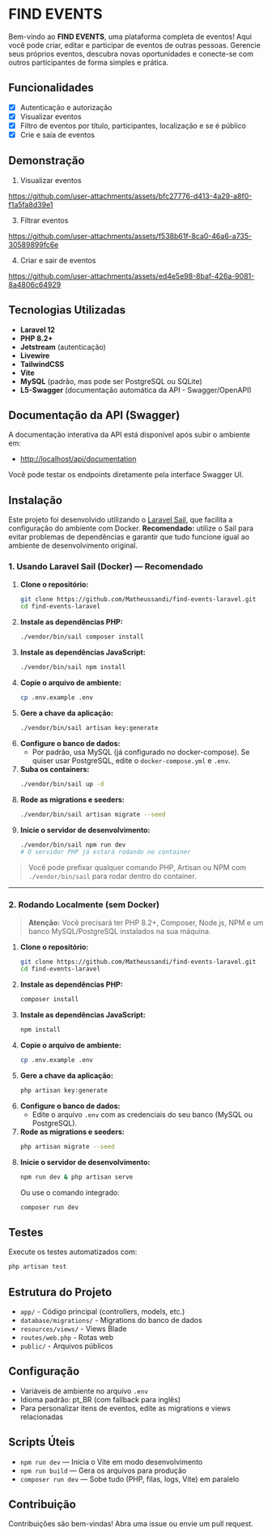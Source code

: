 # FIND EVENTS

Bem-vindo ao **FIND EVENTS**, uma plataforma completa de eventos! Aqui você pode criar, editar e participar de eventos de outras pessoas. Gerencie seus próprios eventos, descubra novas oportunidades e conecte-se com outros participantes de forma simples e prática.

## Funcionalidades
- [x] Autenticação e autorização
- [x] Visualizar eventos
- [x] Filtro de eventos por título, participantes, localização e se é público
- [x] Crie e saia de eventos

## Demonstração
1. Visualizar eventos

https://github.com/user-attachments/assets/bfc27776-d413-4a29-a8f0-f1a5fa8d39e1

3. Filtrar eventos

https://github.com/user-attachments/assets/f538b61f-8ca0-46a6-a735-30589899fc6e

4. Criar e sair de eventos

https://github.com/user-attachments/assets/ed4e5e98-8baf-426a-9081-8a4806c64929

## Tecnologias Utilizadas
- **Laravel 12**
- **PHP 8.2+**
- **Jetstream** (autenticação)
- **Livewire**
- **TailwindCSS**
- **Vite**
- **MySQL** (padrão, mas pode ser PostgreSQL ou SQLite)
- **L5-Swagger** (documentação automática da API - Swagger/OpenAPI)

## Documentação da API (Swagger)

A documentação interativa da API está disponível após subir o ambiente em:

- [http://localhost/api/documentation](http://localhost/api/documentation)

Você pode testar os endpoints diretamente pela interface Swagger UI.

## Instalação

Este projeto foi desenvolvido utilizando o [Laravel Sail](https://laravel.com/docs/12.x/sail), que facilita a configuração do ambiente com Docker. **Recomendado:** utilize o Sail para evitar problemas de dependências e garantir que tudo funcione igual ao ambiente de desenvolvimento original.

### 1. Usando Laravel Sail (Docker) — Recomendado

1. **Clone o repositório:**
   ```zsh
   git clone https://github.com/Matheussandi/find-events-laravel.git
   cd find-events-laravel
   ```
2. **Instale as dependências PHP:**
   ```zsh
   ./vendor/bin/sail composer install
   ```
3. **Instale as dependências JavaScript:**
   ```zsh
   ./vendor/bin/sail npm install
   ```
4. **Copie o arquivo de ambiente:**
   ```zsh
   cp .env.example .env
   ```
5. **Gere a chave da aplicação:**
   ```zsh
   ./vendor/bin/sail artisan key:generate
   ```
6. **Configure o banco de dados:**
   - Por padrão, usa MySQL (já configurado no docker-compose). Se quiser usar PostgreSQL, edite o `docker-compose.yml` e `.env`.
7. **Suba os containers:**
   ```zsh
   ./vendor/bin/sail up -d
   ```
8. **Rode as migrations e seeders:**
   ```zsh
   ./vendor/bin/sail artisan migrate --seed
   ```
9. **Inicie o servidor de desenvolvimento:**
   ```zsh
   ./vendor/bin/sail npm run dev
   # O servidor PHP já estará rodando no container
   ```

> Você pode prefixar qualquer comando PHP, Artisan ou NPM com `./vendor/bin/sail` para rodar dentro do container.

---

### 2. Rodando Localmente (sem Docker)

> **Atenção:** Você precisará ter PHP 8.2+, Composer, Node.js, NPM e um banco MySQL/PostgreSQL instalados na sua máquina.

1. **Clone o repositório:**
   ```zsh
   git clone https://github.com/Matheussandi/find-events-laravel.git
   cd find-events-laravel
   ```
2. **Instale as dependências PHP:**
   ```zsh
   composer install
   ```
3. **Instale as dependências JavaScript:**
   ```zsh
   npm install
   ```
4. **Copie o arquivo de ambiente:**
   ```zsh
   cp .env.example .env
   ```
5. **Gere a chave da aplicação:**
   ```zsh
   php artisan key:generate
   ```
6. **Configure o banco de dados:**
   - Edite o arquivo `.env` com as credenciais do seu banco (MySQL ou PostgreSQL).
7. **Rode as migrations e seeders:**
   ```zsh
   php artisan migrate --seed
   ```
8. **Inicie o servidor de desenvolvimento:**
   ```zsh
   npm run dev & php artisan serve
   ```
   Ou use o comando integrado:
   ```zsh
   composer run dev
   ```

## Testes

Execute os testes automatizados com:
```zsh
php artisan test
```

## Estrutura do Projeto
- `app/` - Código principal (controllers, models, etc.)
- `database/migrations/` - Migrations do banco de dados
- `resources/views/` - Views Blade
- `routes/web.php` - Rotas web
- `public/` - Arquivos públicos

## Configuração
- Variáveis de ambiente no arquivo `.env`
- Idioma padrão: pt_BR (com fallback para inglês)
- Para personalizar itens de eventos, edite as migrations e views relacionadas

## Scripts Úteis
- `npm run dev` — Inicia o Vite em modo desenvolvimento
- `npm run build` — Gera os arquivos para produção
- `composer run dev` — Sobe tudo (PHP, filas, logs, Vite) em paralelo

## Contribuição
Contribuições são bem-vindas! Abra uma issue ou envie um pull request.
